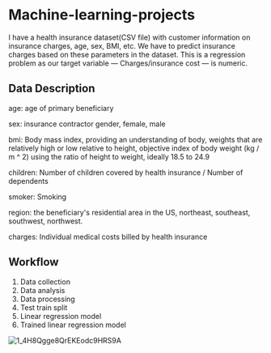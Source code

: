 # Machine-learning-projects

 I have a health insurance dataset(CSV file) with customer information on insurance charges, age, sex, BMI, etc. We have to predict insurance charges based on these parameters in the dataset. This is a regression problem as our target variable — Charges/insurance cost — is numeric.
## Data Description
age: age of primary beneficiary

sex: insurance contractor gender, female, male

bmi: Body mass index, providing an understanding of body, weights that are relatively high or low relative to height,
objective index of body weight (kg / m ^ 2) using the ratio of height to weight, ideally 18.5 to 24.9

children: Number of children covered by health insurance / Number of dependents

smoker: Smoking

region: the beneficiary's residential area in the US, northeast, southeast, southwest, northwest.

charges: Individual medical costs billed by health insurance

## Workflow

1. Data collection
2. Data analysis
3. Data processing
4. Test train split
5. Linear regression model
6. Trained linear regression model



![1_4H8Qgge8QrEKEodc9HRS9A](https://user-images.githubusercontent.com/62981548/149129891-a370f7b9-a26c-4626-9540-2d74d45824ea.png)


